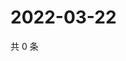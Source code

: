 # 2022-03-22

共 0 条

<!-- BEGIN WEIBO -->
<!-- 最后更新时间 Tue Mar 22 2022 13:13:49 GMT+0800 (China Standard Time) -->

<!-- END WEIBO -->
